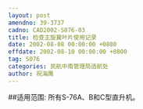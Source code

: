 ```yaml
---
layout: post
amendno: 39-3737
cadno: CAD2002-S076-03
title: 检查主旋翼叶片使用记录
date: 2002-08-08 00:00:00 +0800
effdate: 2002-08-10 00:00:00 +0800
tag: S076
categories: 民航中南管理局适航处
author: 祝海鹰
---
```


##适用范围:
所有S-76A、B和C型直升机。

